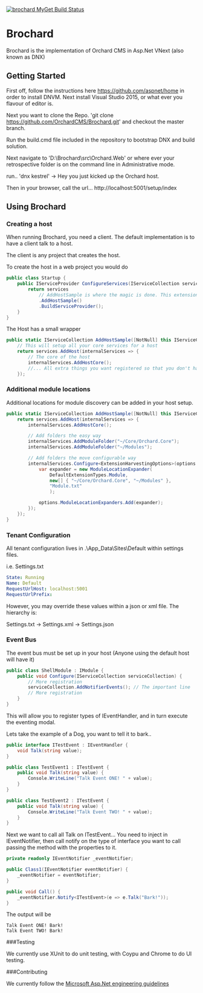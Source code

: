 [![brochard MyGet Build Status](https://www.myget.org/BuildSource/Badge/brochard?identifier=098718e3-f53d-4bcd-b29e-cb9da86823c0)](https://www.myget.org/)

# Brochard

Brochard is the implementation of Orchard CMS in Asp.Net VNext (also known as DNX)

## Getting Started

First off, follow the instructions here https://github.com/aspnet/home in order to install DNVM. Next install Visual Studio 2015, or what ever you flavour of editor is.

Next you want to clone the Repo. 'git clone https://github.com/OrchardCMS/Brochard.git' and checkout the master branch.

Run the build.cmd file included in the repository to bootstrap DNX and build solution.

Next navigate to 'D:\Brochard\src\Orchard.Web' or where ever your retrospective folder is on the command line in Administrative mode.

run.. 'dnx kestrel' -> Hey you just kicked up the Orchard host.

Then in your browser, call the url... http://localhost:5001/setup/index

## Using Brochard

### Creating a host

When running Brochard, you need a client. The default implementation is to have a client talk to a host.

The client is any project that creates the host.

To create the host in a web project you would do

```c#
public class Startup {
    public IServiceProvider ConfigureServices(IServiceCollection services) {
        return services
            // AddHostSample is where the magic is done. This extension method lives in the Host (Orchard.Hosting.Web)
            .AddHostSample()
            .BuildServiceProvider();
    }
}
```

The Host has a small wrapper


```c#
public static IServiceCollection AddHostSample([NotNull] this IServiceCollection services) {
    // This will setup all your core services for a host
    return services.AddHost(internalServices => {
        // The core of the host
        internalServices.AddHostCore();
        //... All extra things you want registered so that you don't have to touch the core host.
    });
```

### Additional module locations

Additional locations for module discovery can be added in your host setup.

```c#
public static IServiceCollection AddHostSample([NotNull] this IServiceCollection services) {
    return services.AddHost(internalServices => {
        internalServices.AddHostCore();

        // Add folders the easy way
        internalServices.AddModuleFolder("~/Core/Orchard.Core");
        internalServices.AddModuleFolder("~/Modules");

        // Add folders the move configurable way
        internalServices.Configure<ExtensionHarvestingOptions>(options => {
            var expander = new ModuleLocationExpander(
                DefaultExtensionTypes.Module,
                new[] { "~/Core/Orchard.Core", "~/Modules" },
                "Module.txt"
                );

            options.ModuleLocationExpanders.Add(expander);
        });
    });
}
```

### Tenant Configuration

All tenant configuration lives in .\App_Data\Sites\Default within settings files.

i.e. Settings.txt
```yaml
State: Running
Name: Default
RequestUrlHost: localhost:5001
RequestUrlPrefix:
```

However, you may override these values within a json or xml file. The hierarchy is:

Settings.txt
  -> Settings.xml
     -> Settings.json

### Event Bus

The event bus must be set up in your host (Anyone using the default host will have it)

```c#
public class ShellModule : IModule {
    public void Configure(IServiceCollection serviceCollection) {
        // More registration
        serviceCollection.AddNotifierEvents(); // The important line
        // More registration
    }
}
```

This will allow you to register types of IEventHandler, and in turn execute the eventing modal.

Lets take the example of a Dog, you want to tell it to bark..

```c#
public interface ITestEvent : IEventHandler {
    void Talk(string value);
}

public class TestEvent1 : ITestEvent {
    public void Talk(string value) {
        Console.WriteLine("Talk Event ONE! " + value);
    }
}

public class TestEvent2 : ITestEvent {
    public void Talk(string value) {
        Console.WriteLine("Talk Event TWO! " + value);
    }
}
```

Next we want to call all Talk on ITestEvent... You need to inject in IEventNotifier,
then call notify on the type of interface you want to call passing the method
with the properties to it.

```c#
private readonly IEventNotifier _eventNotifier;

public Class1(IEventNotifier eventNotifier) {
    _eventNotifier = eventNotifier;
}

public void Call() {
    _eventNotifier.Notify<ITestEvent>(e => e.Talk("Bark!"));
}
```

The output will be
```
Talk Event ONE! Bark!
Talk Event TWO! Bark!
```

###Testing

We currently use XUnit to do unit testing, with Coypu and Chrome to do UI testing.

###Contributing

We currently follow the [Microsoft Asp.Net engineering guidelines](https://github.com/aspnet/Home/wiki/Engineering-guidelines)
